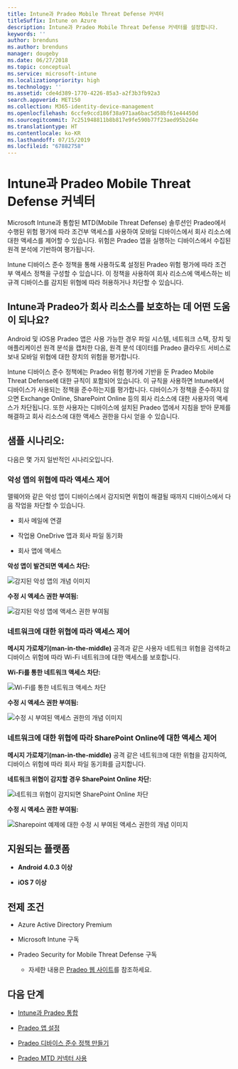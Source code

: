 ```yaml
---
title: Intune과 Pradeo Mobile Threat Defense 커넥터
titleSuffix: Intune on Azure
description: Intune과 Pradeo Mobile Threat Defense 커넥터를 설정합니다.
keywords: ''
author: brenduns
ms.author: brenduns
manager: dougeby
ms.date: 06/27/2018
ms.topic: conceptual
ms.service: microsoft-intune
ms.localizationpriority: high
ms.technology: ''
ms.assetid: cde4d389-1770-4226-85a3-a2f3b3fb92a3
search.appverid: MET150
ms.collection: M365-identity-device-management
ms.openlocfilehash: 6ccfe9ccd186f38a971aa6bac5d58bf61e44450d
ms.sourcegitcommit: 7c251948811b8b817e9fe590b77f23aed95b2d4e
ms.translationtype: HT
ms.contentlocale: ko-KR
ms.lasthandoff: 07/15/2019
ms.locfileid: "67882758"
---
```

# <a name="pradeo-mobile-threat-defense-connector-with-intune"></a>Intune과 Pradeo Mobile Threat Defense 커넥터

Microsoft Intune과 통합된 MTD(Mobile Threat Defense) 솔루션인 Pradeo에서 수행된 위험 평가에 따라 조건부 액세스를 사용하여 모바일 디바이스에서 회사 리소스에 대한 액세스를 제어할 수 있습니다. 위험은 Pradeo 앱을 실행하는 디바이스에서 수집된 원격 분석에 기반하여 평가됩니다.

Intune 디바이스 준수 정책을 통해 사용하도록 설정된 Pradeo 위험 평가에 따라 조건부 액세스 정책을 구성할 수 있습니다. 이 정책을 사용하여 회사 리소스에 액세스하는 비규격 디바이스를 감지된 위협에 따라 허용하거나 차단할 수 있습니다.

## <a name="how-do-intune-and-pradeo-help-protect-your-company-resources"></a>Intune과 Pradeo가 회사 리소스를 보호하는 데 어떤 도움이 되나요?

Android 및 iOS용 Pradeo 앱은 사용 가능한 경우 파일 시스템, 네트워크 스택, 장치 및 애플리케이션 원격 분석을 캡처한 다음, 원격 분석 데이터를 Pradeo 클라우드 서비스로 보내 모바일 위협에 대한 장치의 위험을 평가합니다.

Intune 디바이스 준수 정책에는 Pradeo 위험 평가에 기반을 둔 Pradeo Mobile Threat Defense에 대한 규칙이 포함되어 있습니다. 이 규칙을 사용하면 Intune에서 디바이스가 사용되는 정책을 준수하는지를 평가합니다. 디바이스가 정책을 준수하지 않으면 Exchange Online, SharePoint Online 등의 회사 리소스에 대한 사용자의 액세스가 차단됩니다. 또한 사용자는 디바이스에 설치된 Pradeo 앱에서 지침을 받아 문제를 해결하고 회사 리소스에 대한 액세스 권한을 다시 얻을 수 있습니다.

## <a name="sample-scenarios"></a>샘플 시나리오:

다음은 몇 가지 일반적인 시나리오입니다.

### <a name="control-access-based-on-threats-from-malicious-apps"></a>악성 앱의 위협에 따라 액세스 제어

맬웨어와 같은 악성 앱이 디바이스에서 감지되면 위협이 해결될 때까지 디바이스에서 다음 작업을 차단할 수 있습니다.

- 회사 메일에 연결

- 작업용 OneDrive 앱과 회사 파일 동기화

- 회사 앱에 액세스

**악성 앱이 발견되면 액세스 차단:**

![감지된 악성 앱의 개념 이미지](./media/pradeo_maliciousapps_blocked.png)

**수정 시 액세스 권한 부여됨:**

![감지된 악성 앱에 액세스 권한 부여됨](./media/pradeo_maliciousapps_unblocked.png)

### <a name="control-access-based-on-threat-to-network"></a>네트워크에 대한 위협에 따라 액세스 제어

**메시지 가로채기(man-in-the-middle)** 공격과 같은 사용자 네트워크 위협을 검색하고 디바이스 위험에 따라 Wi-Fi 네트워크에 대한 액세스를 보호합니다.

**Wi-Fi를 통한 네트워크 액세스 차단:**

![Wi-Fi를 통한 네트워크 액세스 차단](./media/pradeo_network_wifi_blocked.png)

**수정 시 액세스 권한 부여됨:**

![수정 시 부여된 액세스 권한의 개념 이미지](./media/pradeo_network_wifi_unblocked.png)

### <a name="control-access-to-sharepoint-online-based-on-threat-to-network"></a>네트워크에 대한 위협에 따라 SharePoint Online에 대한 액세스 제어

**메시지 가로채기(man-in-the-middle)** 공격 같은 네트워크에 대한 위협을 감지하여, 디바이스 위험에 따라 회사 파일 동기화를 금지합니다.

**네트워크 위협이 감지할 경우 SharePoint Online 차단:**

![네트워크 위협이 감지되면 SharePoint Online 차단](./media/pradeo_network_spo_blocked.png)

**수정 시 액세스 권한 부여됨:**

![Sharepoint 예제에 대한 수정 시 부여된 액세스 권한의 개념 이미지](./media/pradeo_network_spo_unblocked.png)

## <a name="supported-platforms"></a>지원되는 플랫폼

- **Android 4.0.3 이상**

- **iOS 7 이상**

## <a name="prerequisites"></a>전제 조건

- Azure Active Directory Premium

- Microsoft Intune 구독

- Pradeo Security for Mobile Threat Defense 구독

  - 자세한 내용은 [Pradeo 웹 사이트](https://www.pradeo.com/en-US/mobile-threat-protection)를 참조하세요.

## <a name="next-steps"></a>다음 단계

- [Intune과 Pradeo 통합](pradeo-mtd-connector-integration.md)

- [Pradeo 앱 설정](mtd-apps-ios-app-configuration-policy-add-assign.md)

- [Pradeo 디바이스 준수 정책 만들기](mtd-device-compliance-policy-create.md)

- [Pradeo MTD 커넥터 사용](mtd-connector-enable.md)

